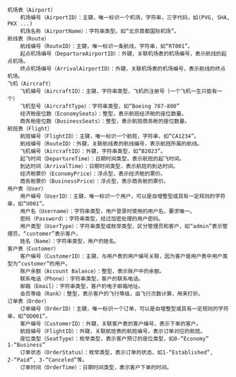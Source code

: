     机场表（Airport）
        机场编号（AirportID）：主键，唯一标识一个机场，字符串，三字代码，如(PVG, SHA, PKX ...)
        机场名称（AirportName）：字符串类型，如“北京首都国际机场”。
    航线表（Route）
        航线编号（RouteID）：主键，唯一标识一条航线，字符串，如“RT001”。
        起点机场编号（DepartureAirportID）：外键，关联机场表的机场编号，表示航线的起点机场。
        终点机场编号（ArrivalAirportID）：外键，关联机场表的机场编号，表示航线的终点机场。
    飞机（Aircraft）
        飞机编号（AircraftID）：主键，字符串类型，飞机的注册号（一个飞机一生只能有一个）
        飞机型号（AircraftType）：字符串类型，如“Boeing 787-800”
        经济舱座位数（EconomySeats）：整型，表示航班经济舱的座位数量。
        商务舱座位数（BusinessSeats）：整型，表示航班商务舱的座位数量。
    航班表（Flight）
        航班编号（FlightID）：主键，唯一标识一个航班，字符串，如“CA1234”。
        航线编号（RouteID）：外键，关联航线表的航线编号，表示航班所属的航线。
        飞机编号（AircraftID）：外键，字符串类型，如“B2023”。
        起飞时间（DepartureTime）：日期时间类型，表示航班的起飞时间。
        到达时间（ArrivalTime）：日期时间类型，表示航班的到达时间。
        经济舱票价（EconomyPrice）：浮点型，表示经济舱的票价。
        商务舱票价（BusinessPrice）：浮点型，表示商务舱的票价。
    用户表（User）
        用户编号（UserID）：主键，唯一标识一个用户，可以是自增整型或具有一定规则的字符串，如“U001”。
        用户名（Username）：字符串类型，用户登录时使用的用户名，要求唯一。
        密码（Password）：字符串类型，经过加密处理的用户密码。
        用户类型（UserType）：字符串类型或枚举类型，区分管理员和客户，如“admin”表示管理员，“customer”表示客户。
        姓名（Name）：字符串类型，用户的姓名。
    客户表（Customer）
        客户编号（CustomerID）：主键，与用户表的用户编号关联，因为客户是用户表中用户类型为“customer”的用户。
        账户余额（Account Balance）：整型，表示账户中的余额。
        联系电话（Phone）：字符串类型，客户的联系电话。
        邮箱（Email）：字符串类型，客户的电子邮箱地址。
        会员等级（Rank）：整型，表示客户的飞行等级，由飞行次数计算，用来打折。
    订单表（Order）
        订单编号（OrderID）：主键，唯一标识一个订单，可以是自增整型或具有一定规则的字符串，如“OD001”。
        客户编号（CustomerID）：外键，关联客户表的客户编号，表示下单的客户。
        航班编号（FlightID）：外键，关联航班表的航班编号，表示订单对应的航班。
        座位类型（SeatType）：枚举类型，表示客户预订的座位类型，如0-“Economy” 1-“Business”
        订单状态（OrderStatus）：枚举类型，表示订单的状态，如1-“Established”, 2-“Paid”, 3-“Canceled”等。
        订单时间（OrderTime）：日期时间类型，表示客户下单的时间。